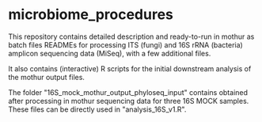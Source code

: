 # microbiome_procedures
This repository contains detailed description and ready-to-run in mothur as batch files READMEs 
for processing ITS (fungi) and 16S rRNA (bacteria) amplicon sequencing data (MiSeq), with a few additional files.

It also contains (interactive) R scripts for the initial downstream analysis of the mothur output files.

The folder "16S_mock_mothur_output_phyloseq_input" contains obtained after processing in mothur 
sequencing data for three 16S MOCK samples. These files can be directly used in "analysis_16S_v1.R".
